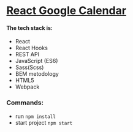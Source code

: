 # [React Google Calendar](https://google-calendar.netlify.app/)

#### The tech stack is:

- React
- React Hooks
- REST API
- JavaScript (ES6)
- Sass(Scss)
- BEM metodology
- HTML5
- Webpack



### Commands:
- run `npm install`
- start project `npm start`
